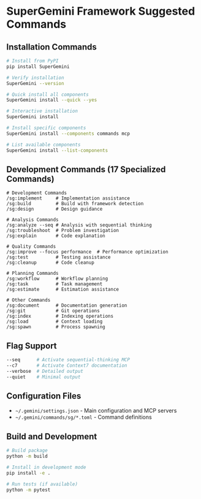 # SuperGemini Framework Suggested Commands

## Installation Commands
```bash
# Install from PyPI
pip install SuperGemini

# Verify installation
SuperGemini --version

# Quick install all components
SuperGemini install --quick --yes

# Interactive installation
SuperGemini install

# Install specific components
SuperGemini install --components commands mcp

# List available components
SuperGemini install --list-components
```

## Development Commands (17 Specialized Commands)
```gemini
# Development Commands
/sg:implement     # Implementation assistance
/sg:build         # Build with framework detection
/sg:design        # Design guidance

# Analysis Commands  
/sg:analyze --seq # Analysis with sequential thinking
/sg:troubleshoot  # Problem investigation
/sg:explain       # Code explanation

# Quality Commands
/sg:improve --focus performance  # Performance optimization
/sg:test          # Testing assistance
/sg:cleanup       # Code cleanup

# Planning Commands
/sg:workflow      # Workflow planning
/sg:task          # Task management
/sg:estimate      # Estimation assistance

# Other Commands
/sg:document      # Documentation generation
/sg:git           # Git operations
/sg:index         # Indexing operations
/sg:load          # Context loading
/sg:spawn         # Process spawning
```

## Flag Support
```bash
--seq      # Activate sequential-thinking MCP
--c7       # Activate Context7 documentation  
--verbose  # Detailed output
--quiet    # Minimal output
```

## Configuration Files
- `~/.gemini/settings.json` - Main configuration and MCP servers
- `~/.gemini/commands/sg/*.toml` - Command definitions

## Build and Development
```bash
# Build package
python -m build

# Install in development mode
pip install -e .

# Run tests (if available)
python -m pytest
```